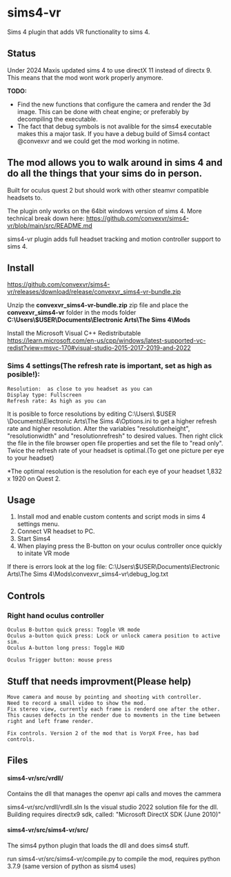 # sims4-vr
Sims 4 plugin that adds VR functionality to sims 4.


## Status

Under 2024 Maxis updated sims 4 to use directX 11 instead of directx 9.
This means that the mod wont work properly anymore.

**TODO:**
- Find the new functions that configure the camera and render the 3d image. This can be done with cheat engine; or preferably by decompiling the executable.
- The fact that debug symbols is not avalible for the sims4 executable makes this a major task. If you have a debug build of Sims4 contact @convexvr and we could get the mod working in notime.


## The mod allows you to walk around in sims 4 and do all the things that your sims do in person.

Built for oculus quest 2 but should work with other steamvr compatible headsets to.

The plugin only works on the 64bit windows version of sims 4.
More technical break down here: https://github.com/convexvr/sims4-vr/blob/main/src/README.md

sims4-vr plugin adds full headset tracking and motion controller support to sims 4.



## Install
https://github.com/convexvr/sims4-vr/releases/download/release/convexvr_sims4-vr-bundle.zip

Unzip the **convexvr_sims4-vr-bundle.zip** zip file and place the **convexvr_sims4-vr** folder in the mods folder  **C:\Users\\$USER\Documents\Electronic Arts\The Sims 4\Mods**

Install the Microsoft Visual C++ Redistributable
https://learn.microsoft.com/en-us/cpp/windows/latest-supported-vc-redist?view=msvc-170#visual-studio-2015-2017-2019-and-2022



### Sims 4 settings(The refresh rate is important, set as high as posible!):
```
Resolution:  as close to you headset as you can
Display type: Fullscreen
Refresh rate: As high as you can
```

It is posible to force resolutions by editing C:\Users\ $USER \Documents\Electronic Arts\The Sims 4\Options.ini to get a higher refresh rate and higher resolution.
Alter the variables "resolutionheight", "resolutionwidth" and "resolutionrefresh" to desired values. Then right click the file in the file browser open file properties and set the file to "read only".
Twice the refresh rate of your headset is optimal.(To get one picture per eye to your headset)

*The optimal resolution is the resolution for each eye of your headset 1,832 x 1920 on Quest 2.

## Usage
1. Install mod and enable custom contents and script mods in sims 4 settings menu.
2. Connect VR headset to PC.
3. Start Sims4 
4. When playing press the B-button on your oculus controller once quickly to initate VR mode

If there is errors look at the log file:
C:\Users\\$USER\Documents\Electronic Arts\The Sims 4\Mods\convexvr_sims4-vr\debug_log.txt

## Controls
### Right hand oculus controller

```
Oculus B-button quick press: Toggle VR mode
Oculus a-button quick press: Lock or unlock camera position to active sim.
Oculus A-button long press: Toggle HUD

Oculus Trigger button: mouse press
```

## Stuff that needs improvment(Please help)
```
Move camera and mouse by pointing and shooting with controller.
Need to record a small video to show the mod.
Fix stereo view, currently each frame is renderd one after the other. This causes defects in the render due to movments in the time between right and left frame render.

Fix controls. Version 2 of the mod that is VorpX Free, has bad controls.
```


## Files 


#### sims4-vr/src/vrdll/
Contains the dll that manages the openvr api calls and moves the cammera

sims4-vr/src/vrdll/vrdll.sln
Is the visual studio 2022 solution file for the dll.
Building requires directx9 sdk, called: "Microsoft DirectX SDK (June 2010)"

#### sims4-vr/src/sims4-vr/src/
The sims4 python plugin that loads the dll and does sims4 stuff. 

run sims4-vr/src/sims4-vr/compile.py to compile the mod, requires python 3.7.9 (same version of python as sism4 uses)


